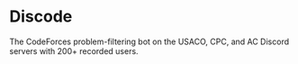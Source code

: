 # Discode
The CodeForces problem-filtering bot on the USACO, CPC, and AC Discord servers with 200+ recorded users.
